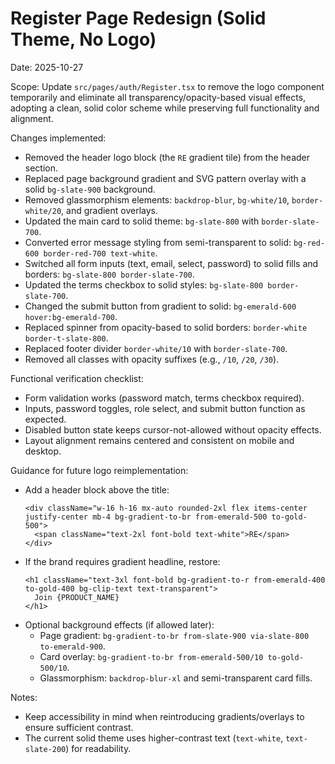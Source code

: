 # Register Page Redesign (Solid Theme, No Logo)

Date: 2025-10-27

Scope: Update `src/pages/auth/Register.tsx` to remove the logo component temporarily and eliminate all transparency/opacity-based visual effects, adopting a clean, solid color scheme while preserving full functionality and alignment.

Changes implemented:
- Removed the header logo block (the `RE` gradient tile) from the header section.
- Replaced page background gradient and SVG pattern overlay with a solid `bg-slate-900` background.
- Removed glassmorphism elements: `backdrop-blur`, `bg-white/10`, `border-white/20`, and gradient overlays.
- Updated the main card to solid theme: `bg-slate-800` with `border-slate-700`.
- Converted error message styling from semi-transparent to solid: `bg-red-600 border-red-700 text-white`.
- Switched all form inputs (text, email, select, password) to solid fills and borders: `bg-slate-800 border-slate-700`.
- Updated the terms checkbox to solid styles: `bg-slate-800 border-slate-700`.
- Changed the submit button from gradient to solid: `bg-emerald-600 hover:bg-emerald-700`.
- Replaced spinner from opacity-based to solid borders: `border-white border-t-slate-800`.
- Replaced footer divider `border-white/10` with `border-slate-700`.
- Removed all classes with opacity suffixes (e.g., `/10`, `/20`, `/30`).

Functional verification checklist:
- Form validation works (password match, terms checkbox required).
- Inputs, password toggles, role select, and submit button function as expected.
- Disabled button state keeps cursor-not-allowed without opacity effects.
- Layout alignment remains centered and consistent on mobile and desktop.

Guidance for future logo reimplementation:
- Add a header block above the title:
  ```tsx
  <div className="w-16 h-16 mx-auto rounded-2xl flex items-center justify-center mb-4 bg-gradient-to-br from-emerald-500 to-gold-500">
    <span className="text-2xl font-bold text-white">RE</span>
  </div>
  ```
- If the brand requires gradient headline, restore:
  ```tsx
  <h1 className="text-3xl font-bold bg-gradient-to-r from-emerald-400 to-gold-400 bg-clip-text text-transparent">
    Join {PRODUCT_NAME}
  </h1>
  ```
- Optional background effects (if allowed later):
  - Page gradient: `bg-gradient-to-br from-slate-900 via-slate-800 to-emerald-900`.
  - Card overlay: `bg-gradient-to-br from-emerald-500/10 to-gold-500/10`.
  - Glassmorphism: `backdrop-blur-xl` and semi-transparent card fills.

Notes:
- Keep accessibility in mind when reintroducing gradients/overlays to ensure sufficient contrast.
- The current solid theme uses higher-contrast text (`text-white`, `text-slate-200`) for readability.